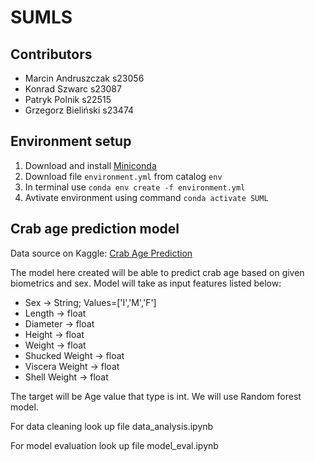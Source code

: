 # SUMLS

## Contributors
- Marcin Andruszczak s23056
- Konrad Szwarc s23087
- Patryk Polnik s22515
- Grzegorz Bieliński s23474

## Environment setup
1. Download and install [Miniconda](https://docs.anaconda.com/free/miniconda/index.html)
2. Download file `environment.yml` from catalog `env`
3. In terminal use `conda env create -f environment.yml`
4. Avtivate environment using command `conda activate SUML`

<h2>Crab age prediction model</h2>

<p>Data source on Kaggle: <a href="https://www.kaggle.com/datasets/sidhus/crab-age-prediction">Crab Age Prediction</a></p>

<p>The model here created will be able to predict crab age based on given biometrics and sex. Model will take as input features listed below:</p>

<ul>
    <li>Sex -> String; Values=['I','M','F']</li>
    <li>Length -> float</li>
    <li>Diameter -> float</li>
    <li>Height -> float</li>
    <li>Weight -> float</li>
    <li>Shucked Weight -> float</li>
    <li>Viscera Weight -> float</li>
    <li>Shell Weight -> float</li>
</ul>

<p>The target will be Age value that type is int. We will use Random forest model.</p>

<p>For data cleaning look up file data_analysis.ipynb</p>

<p>For model evaluation look up file model_eval.ipynb</p>
